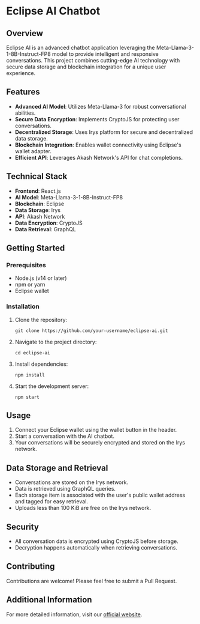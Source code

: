 # Eclipse AI Chatbot

## Overview

Eclipse AI is an advanced chatbot application leveraging the Meta-Llama-3-1-8B-Instruct-FP8 model to provide intelligent and responsive conversations. This project combines cutting-edge AI technology with secure data storage and blockchain integration for a unique user experience.

## Features

- **Advanced AI Model**: Utilizes Meta-Llama-3 for robust conversational abilities.
- **Secure Data Encryption**: Implements CryptoJS for protecting user conversations.
- **Decentralized Storage**: Uses Irys platform for secure and decentralized data storage.
- **Blockchain Integration**: Enables wallet connectivity using Eclipse's wallet adapter.
- **Efficient API**: Leverages Akash Network's API for chat completions.

## Technical Stack

- **Frontend**: React.js
- **AI Model**: Meta-Llama-3-1-8B-Instruct-FP8
- **Blockchain**: Eclipse
- **Data Storage**: Irys
- **API**: Akash Network
- **Data Encryption**: CryptoJS
- **Data Retrieval**: GraphQL

## Getting Started

### Prerequisites

- Node.js (v14 or later)
- npm or yarn
- Eclipse wallet

### Installation

1. Clone the repository:
   ```
   git clone https://github.com/your-username/eclipse-ai.git
   ```

2. Navigate to the project directory:
   ```
   cd eclipse-ai
   ```

3. Install dependencies:
   ```
   npm install
   ```

4. Start the development server:
   ```
   npm start
   ```

## Usage

1. Connect your Eclipse wallet using the wallet button in the header.
2. Start a conversation with the AI chatbot.
3. Your conversations will be securely encrypted and stored on the Irys network.

## Data Storage and Retrieval

- Conversations are stored on the Irys network.
- Data is retrieved using GraphQL queries.
- Each storage item is associated with the user's public wallet address and tagged for easy retrieval.
- Uploads less than 100 KiB are free on the Irys network.

## Security

- All conversation data is encrypted using CryptoJS before storage.
- Decryption happens automatically when retrieving conversations.

## Contributing

Contributions are welcome! Please feel free to submit a Pull Request.

## Additional Information

For more detailed information, visit our [official website](https://trophe.net/).